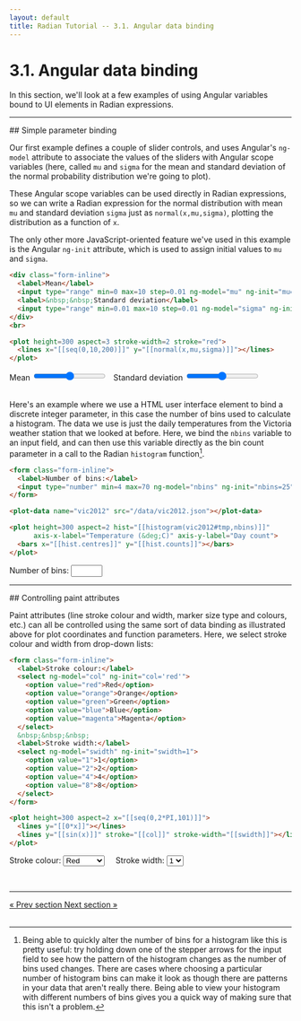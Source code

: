 ```yaml
---
layout: default
title: Radian Tutorial -- 3.1. Angular data binding
---
```


# 3.1. Angular data binding

In this section, we'll look at a few examples of using Angular
variables bound to UI elements in Radian expressions.

<hr>
## Simple parameter binding

Our first example defines a couple of slider controls, and uses
Angular's `ng-model` attribute to associate the values of the sliders
with Angular scope variables (here, called `mu` and `sigma` for the
mean and standard deviation of the normal probability distribution
we're going to plot).

These Angular scope variables can be used directly in Radian
expressions, so we can write a Radian expression for the normal
distribution with mean `mu` and standard deviation `sigma` just as
`normal(x,mu,sigma)`, plotting the distribution as a function of `x`.

The only other more JavaScript-oriented feature we've used in this
example is the Angular `ng-init` attribute, which is used to assign
initial values to `mu` and `sigma`.

<plot-example key=1 title="Example 1 (continuous values)"></plot-example>

``` html
<div class="form-inline">
  <label>Mean</label>
  <input type="range" min=0 max=10 step=0.01 ng-model="mu" ng-init="mu=5">
  <label>&nbsp;&nbsp;Standard deviation</label>
  <input type="range" min=0.01 max=10 step=0.01 ng-model="sigma" ng-init="sigma=1">
</div>
<br>

<plot height=300 aspect=3 stroke-width=2 stroke="red">
  <lines x="[[seq(0,10,200)]]" y="[[normal(x,mu,sigma)]]"></lines>
</plot>
```

<div ng-class="plotVisible[1]">
  <div class="form-inline">
    <label>Mean</label>
    <input type="range" min=0 max=10 step=0.01 ng-model="mu" ng-init="mu=5">
    <label>&nbsp;&nbsp;Standard deviation</label>
    <input type="range" min=0.01 max=10 step=0.01 ng-model="sigma" ng-init="sigma=1">
  </div>
  <br>

  <plot height=300 aspect=3 stroke-width=2 stroke="red">
    <lines x="[[seq(0,10,200)]]" y="[[normal(x,mu,sigma)]]"></lines>
  </plot>
</div>


Here's an example where we use a HTML user interface element to bind a
discrete integer parameter, in this case the number of bins used to
calculate a histogram.  The data we use is just the daily temperatures
from the Victoria weather station that we looked at before.  Here, we
bind the `nbins` variable to an input field, and can then use this
variable directly as the bin count parameter in a call to the Radian
`histogram` function[^1].

<plot-example key=2 title="Example 2 (discrete values)"></plot-example>

``` html
<form class="form-inline">
  <label>Number of bins:</label>
  <input type="number" min=4 max=70 ng-model="nbins" ng-init="nbins=25">
</form>

<plot-data name="vic2012" src="/data/vic2012.json"></plot-data>

<plot height=300 aspect=2 hist="[[histogram(vic2012#tmp,nbins)]]"
      axis-x-label="Temperature (&deg;C)" axis-y-label="Day count">
  <bars x="[[hist.centres]]" y="[[hist.counts]]"></bars>
</plot>
```

<div ng-class="plotVisible[2]">
  <form class="form-inline">
    <label>Number of bins:</label>
    <input type="number" min=4 max=70 ng-model="nbins" ng-init="nbins=25">
  </form>

  <plot-data name="vic2012" src="/data/vic2012.json"></plot-data>

  <plot height=300 aspect=2 hist="[[histogram(vic2012#tmp,nbins)]]"
        axis-x-label="Temperature (&deg;C)" axis-y-label="Day count">
    <bars x="[[hist.centres]]" y="[[hist.counts]]"></bars>
  </plot>
</div>


<hr>
## Controlling paint attributes

Paint attributes (line stroke colour and width, marker size type and
colours, etc.) can all be controlled using the same sort of data
binding as illustrated above for plot coordinates and function
parameters.  Here, we select stroke colour and width from drop-down
lists:

<plot-example key=3 title="Example 3 (paint parameters)"></plot-example>

``` html
<form class="form-inline">
  <label>Stroke colour:</label>
  <select ng-model="col" ng-init="col='red'">
    <option value="red">Red</option>
    <option value="orange">Orange</option>
    <option value="green">Green</option>
    <option value="blue">Blue</option>
    <option value="magenta">Magenta</option>
  </select>
  &nbsp;&nbsp;&nbsp;
  <label>Stroke width:</label>
  <select ng-model="swidth" ng-init="swidth=1">
    <option value="1">1</option>
    <option value="2">2</option>
    <option value="4">4</option>
    <option value="8">8</option>
  </select>
</form>

<plot height=300 aspect=2 x="[[seq(0,2*PI,101)]]">
  <lines y="[[0*x]]"></lines>
  <lines y="[[sin(x)]]" stroke="[[col]]" stroke-width="[[swidth]]"></lines>
</plot>
```

<div ng-class="plotVisible[3]">
  <form class="form-inline">
    <label>Stroke colour:</label>
    <select ng-model="col" ng-init="col='red'">
      <option value="red">Red</option>
      <option value="orange">Orange</option>
      <option value="green">Green</option>
      <option value="blue">Blue</option>
      <option value="magenta">Magenta</option>
    </select>
    &nbsp;&nbsp;&nbsp;
    <label>Stroke width:</label>
    <select ng-model="swidth" ng-init="swidth=1">
      <option value="1">1</option>
      <option value="2">2</option>
      <option value="4">4</option>
      <option value="8">8</option>
    </select>
  </form>

  <plot height=300 aspect=2 x="[[seq(0,2*PI,101)]]">
    <lines y="[[0*x]]"></lines>
    <lines y="[[sin(x)]]" stroke="[[col]]" stroke-width="[[swidth]]"></lines>
  </plot>
</div>

<br>
<hr>
<a class="btn pull-left" href="index.html">
   &laquo; Prev section
</a>
<a class="btn pull-right" href="3-2-building-the-example.html">
  Next section &raquo;
</a>
<br>
<br>

[^1]: Being able to quickly alter the number of bins for a histogram
      like this is pretty useful: try holding down one of the stepper
      arrows for the input field to see how the pattern of the
      histogram changes as the number of bins used changes.  There are
      cases where choosing a particular number of histogram bins can
      make it look as though there are patterns in your data that
      aren't really there.  Being able to view your histogram with
      different numbers of bins gives you a quick way of making sure
      that this isn't a problem.
